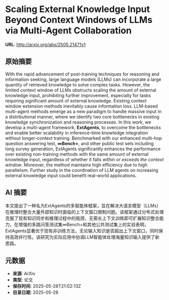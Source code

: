# Scaling External Knowledge Input Beyond Context Windows of LLMs via Multi-Agent Collaboration

**URL**: http://arxiv.org/abs/2505.21471v1

## 原始摘要

With the rapid advancement of post-training techniques for reasoning and
information seeking, large language models (LLMs) can incorporate a large
quantity of retrieved knowledge to solve complex tasks. However, the limited
context window of LLMs obstructs scaling the amount of external knowledge
input, prohibiting further improvement, especially for tasks requiring
significant amount of external knowledge. Existing context window extension
methods inevitably cause information loss. LLM-based multi-agent methods emerge
as a new paradigm to handle massive input in a distributional manner, where we
identify two core bottlenecks in existing knowledge synchronization and
reasoning processes. In this work, we develop a multi-agent framework,
$\textbf{ExtAgents}$, to overcome the bottlenecks and enable better scalability
in inference-time knowledge integration without longer-context training.
Benchmarked with our enhanced multi-hop question answering test,
$\textbf{$\boldsymbol{\infty}$Bench+}$, and other public test sets including
long survey generation, ExtAgents significantly enhances the performance over
existing non-training methods with the same amount of external knowledge input,
regardless of whether it falls $\textit{within or exceeds the context window}$.
Moreover, the method maintains high efficiency due to high parallelism. Further
study in the coordination of LLM agents on increasing external knowledge input
could benefit real-world applications.


## AI 摘要

本文提出了一种名为ExtAgents的多智能体框架，旨在解决大语言模型（LLMs）在推理时整合大量外部知识时面临的上下文窗口限制问题。该框架通过分布式处理克服了现有知识同步和推理过程中的瓶颈，无需长上下文训练即可扩展知识整合能力。在增强的多跳问答测试集∞Bench+和其他公共测试集上的实验表明，ExtAgents显著优于现有非训练方法，无论输入知识是否超出上下文窗口，同时保持高效并行性。该研究为实际应用中协调LLM智能体处理海量知识输入提供了新思路。

## 元数据

- **来源**: ArXiv
- **类型**: 论文
- **保存时间**: 2025-05-28T21:02:13Z
- **目录日期**: 2025-05-28
